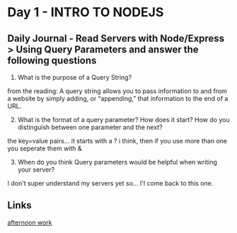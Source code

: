 # Day 1 - INTRO TO NODEJS

## Daily Journal - Read Servers with Node/Express > Using Query Parameters and answer the following questions

1. What is the purpose of a Query String?

from the reading: A query string allows you to pass information to and from a website by simply adding, or “appending,” that information to the end of a URL.

2. What is the format of a query parameter? How does it start? How do you distinguish between one parameter and the next?

the key=value pairs... it starts with a ? i think, then if you use more than one you seperate them with &

3. When do you think Query parameters would be helpful when writing your server?

I don't super understand my servers yet so... I'l come back to this one.

## Links
<!--some comment-->
[afternoon work](https://github.com/PaytonMacdonald/day-1-morning-nodefirstlook)